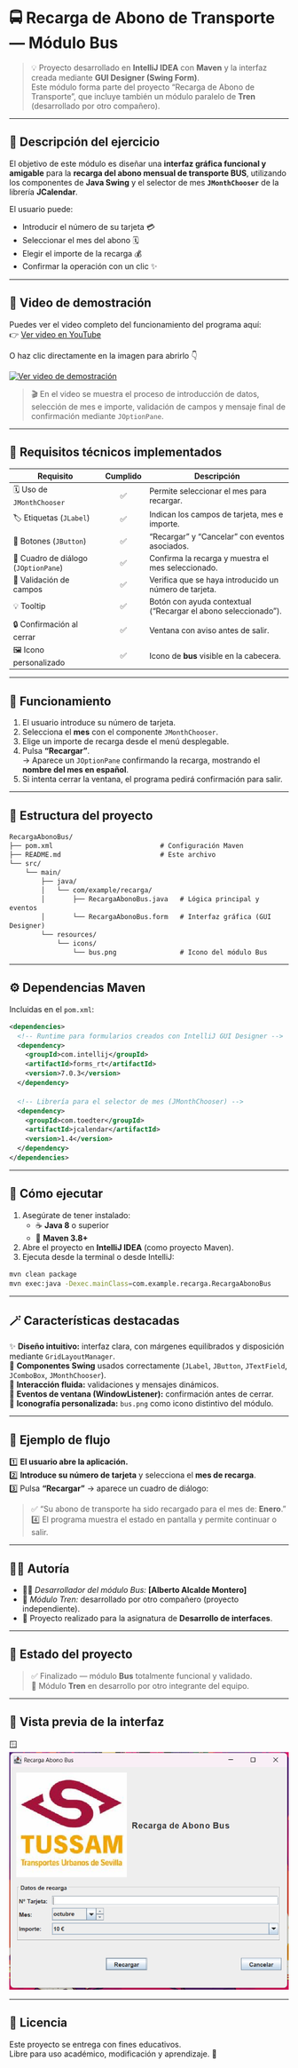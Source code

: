 # 🚍 Recarga de Abono de Transporte — Módulo **Bus**

> 💡 Proyecto desarrollado en **IntelliJ IDEA** con **Maven** y la interfaz creada mediante **GUI Designer (Swing Form)**.  
> Este módulo forma parte del proyecto “Recarga de Abono de Transporte”, que incluye también un módulo paralelo de **Tren** (desarrollado por otro compañero).

---

## 🎯 **Descripción del ejercicio**

El objetivo de este módulo es diseñar una **interfaz gráfica funcional y amigable** para la **recarga del abono mensual de transporte BUS**, utilizando los componentes de **Java Swing** y el selector de mes **`JMonthChooser`** de la librería **JCalendar**.

El usuario puede:
- Introducir el número de su tarjeta 💳  
- Seleccionar el mes del abono 🗓️  
- Elegir el importe de la recarga 💰  
- Confirmar la operación con un clic ✨  

---

## 🎥 **Video de demostración**

Puedes ver el video completo del funcionamiento del programa aquí:  
👉 [Ver video en YouTube](https://www.youtube.com/watch?v=ID_DEL_VIDEO)

O haz clic directamente en la imagen para abrirlo 👇

[![Ver video de demostración](https://img.youtube.com/vi/ID_DEL_VIDEO/0.jpg)](https://www.youtube.com/watch?v=ID_DEL_VIDEO)

> 🎬 En el video se muestra el proceso de introducción de datos, selección de mes e importe, validación de campos y mensaje final de confirmación mediante `JOptionPane`.

---

## 🧩 **Requisitos técnicos implementados**

| Requisito | Cumplido | Descripción |
|------------|:---------:|-------------|
| 🗓️ Uso de `JMonthChooser` | ✅ | Permite seleccionar el mes para recargar. |
| 🏷️ Etiquetas (`JLabel`) | ✅ | Indican los campos de tarjeta, mes e importe. |
| 🔘 Botones (`JButton`) | ✅ | “Recargar” y “Cancelar” con eventos asociados. |
| 💬 Cuadro de diálogo (`JOptionPane`) | ✅ | Confirma la recarga y muestra el mes seleccionado. |
| 🧮 Validación de campos | ✅ | Verifica que se haya introducido un número de tarjeta. |
| 💡 Tooltip | ✅ | Botón con ayuda contextual (“Recargar el abono seleccionado”). |
| 🔒 Confirmación al cerrar | ✅ | Ventana con aviso antes de salir. |
| 🖼️ Icono personalizado | ✅ | Icono de **bus** visible en la cabecera. |

---

## 🧠 **Funcionamiento**

1. El usuario introduce su número de tarjeta.
2. Selecciona el **mes** con el componente `JMonthChooser`.
3. Elige un importe de recarga desde el menú desplegable.
4. Pulsa **“Recargar”**.  
   → Aparece un `JOptionPane` confirmando la recarga, mostrando el **nombre del mes en español**.
5. Si intenta cerrar la ventana, el programa pedirá confirmación para salir.

---

## 🧱 **Estructura del proyecto**

```
RecargaAbonoBus/
├── pom.xml                           # Configuración Maven
├── README.md                         # Este archivo
└── src/
    └── main/
        ├── java/
        │   └── com/example/recarga/
        │       ├── RecargaAbonoBus.java   # Lógica principal y eventos
        │       └── RecargaAbonoBus.form   # Interfaz gráfica (GUI Designer)
        └── resources/
            └── icons/
                └── bus.png                # Icono del módulo Bus
```

---

## ⚙️ **Dependencias Maven**

Incluidas en el `pom.xml`:

```xml
<dependencies>
  <!-- Runtime para formularios creados con IntelliJ GUI Designer -->
  <dependency>
    <groupId>com.intellij</groupId>
    <artifactId>forms_rt</artifactId>
    <version>7.0.3</version>
  </dependency>

  <!-- Librería para el selector de mes (JMonthChooser) -->
  <dependency>
    <groupId>com.toedter</groupId>
    <artifactId>jcalendar</artifactId>
    <version>1.4</version>
  </dependency>
</dependencies>
```

---

## 🚀 **Cómo ejecutar**

1. Asegúrate de tener instalado:
   - ☕ **Java 8** o superior  
   - 🧰 **Maven 3.8+**
2. Abre el proyecto en **IntelliJ IDEA** (como proyecto Maven).
3. Ejecuta desde la terminal o desde IntelliJ:

```bash
mvn clean package
mvn exec:java -Dexec.mainClass=com.example.recarga.RecargaAbonoBus
```

---

## 🪄 **Características destacadas**

✨ **Diseño intuitivo:** interfaz clara, con márgenes equilibrados y disposición mediante `GridLayoutManager`.  
🧩 **Componentes Swing** usados correctamente (`JLabel`, `JButton`, `JTextField`, `JComboBox`, `JMonthChooser`).  
💬 **Interacción fluida:** validaciones y mensajes dinámicos.  
🔔 **Eventos de ventana (WindowListener):** confirmación antes de cerrar.  
🎨 **Iconografía personalizada:** `bus.png` como icono distintivo del módulo.  

---

## 🧠 **Ejemplo de flujo**

1️⃣ **El usuario abre la aplicación.**  
2️⃣ **Introduce su número de tarjeta** y selecciona el **mes de recarga**.  
3️⃣ Pulsa **“Recargar”** → aparece un cuadro de diálogo:  
> ✅ “Su abono de transporte ha sido recargado para el mes de: **Enero**.”  
4️⃣ El programa muestra el estado en pantalla y permite continuar o salir.

---

## 👨‍💻 **Autoría**

- 🧑‍💻 *Desarrollador del módulo Bus:* **[Alberto Alcalde Montero]**  
- 🚆 *Módulo Tren:* desarrollado por otro compañero (proyecto independiente).  
- 🧠 Proyecto realizado para la asignatura de **Desarrollo de interfaces**.  

---

## 🏁 **Estado del proyecto**

> ✅ Finalizado — módulo **Bus** totalmente funcional y validado.  
> 🚧 Módulo **Tren** en desarrollo por otro integrante del equipo.

---

## 📸 **Vista previa de la interfaz**

🪟 ![Vista previa](docs/interfaz_bus.png)

---

## 💬 **Licencia**

Este proyecto se entrega con fines educativos.  
Libre para uso académico, modificación y aprendizaje. 🧩

